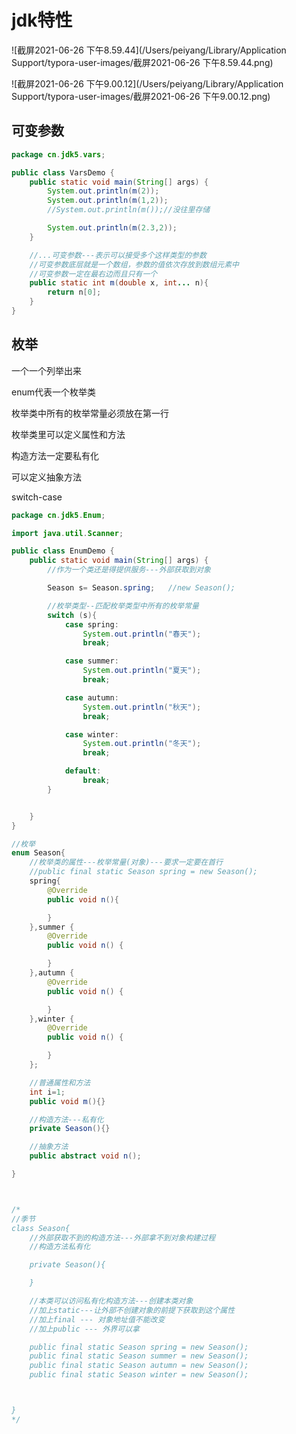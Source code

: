 # jdk特性



![截屏2021-06-26 下午8.59.44](/Users/peiyang/Library/Application Support/typora-user-images/截屏2021-06-26 下午8.59.44.png)

![截屏2021-06-26 下午9.00.12](/Users/peiyang/Library/Application Support/typora-user-images/截屏2021-06-26 下午9.00.12.png)











## 可变参数

```java
package cn.jdk5.vars;

public class VarsDemo {
    public static void main(String[] args) {
        System.out.println(m(2));
        System.out.println(m(1,2));
        //System.out.println(m());//没往里存储

        System.out.println(m(2.3,2));
    }

    //...可变参数---表示可以接受多个这样类型的参数
    //可变参数底层就是一个数组，参数的值依次存放到数组元素中
    //可变参数一定在最右边而且只有一个
    public static int m(double x, int... n){
        return n[0];
    }
}
```



## 枚举

一个一个列举出来

enum代表一个枚举类

枚举类中所有的枚举常量必须放在第一行

枚举类里可以定义属性和方法

构造方法一定要私有化

可以定义抽象方法

switch-case

```java
package cn.jdk5.Enum;

import java.util.Scanner;

public class EnumDemo {
    public static void main(String[] args) {
        //作为一个类还是得提供服务---外部获取到对象

        Season s= Season.spring;   //new Season();

        //枚举类型--匹配枚举类型中所有的枚举常量
        switch (s){
            case spring:
                System.out.println("春天");
                break;

            case summer:
                System.out.println("夏天");
                break;

            case autumn:
                System.out.println("秋天");
                break;

            case winter:
                System.out.println("冬天");
                break;

            default:
                break;
        }


    }
}

//枚举
enum Season{
    //枚举类的属性---枚举常量(对象)---要求一定要在首行
    //public final static Season spring = new Season();
  	spring{
        @Override
        public void n(){

        }
    },summer {
        @Override
        public void n() {

        }
    },autumn {
        @Override
        public void n() {

        }
    },winter {
        @Override
        public void n() {

        }
    };

    //普通属性和方法
    int i=1;
    public void m(){}

    //构造方法---私有化
    private Season(){}

    //抽象方法
    public abstract void n();

}



/*
//季节
class Season{
    //外部获取不到的构造方法---外部拿不到对象构建过程
    //构造方法私有化

    private Season(){

    }

    //本类可以访问私有化构造方法---创建本类对象
    //加上static---让外部不创建对象的前提下获取到这个属性
    //加上final --- 对象地址值不能改变
    //加上public --- 外界可以拿

    public final static Season spring = new Season();
    public final static Season summer = new Season();
    public final static Season autumn = new Season();
    public final static Season winter = new Season();



}
*/
```









